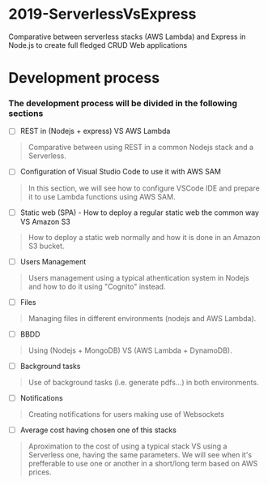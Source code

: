 # 2019-ServerlessVsExpress
Comparative between serverless stacks (AWS Lambda) and Express in Node.js to create full fledged CRUD Web applications

# Development process

### The development process will be divided in the following sections

- [ ] REST in (Nodejs + express) VS AWS Lambda
> Comparative between using REST in a common Nodejs stack and a Serverless.

- [ ] Configuration of Visual Studio Code to use it with AWS SAM
> In this section, we will see how to configure VSCode IDE and prepare it to use Lambda functions using AWS SAM.

- [ ] Static web (SPA) - How to deploy a regular static web the common way VS Amazon S3
> How to deploy a static web normally and how it is done in an Amazon S3 bucket.

- [ ] Users Management
> Users management using a typical athentication system in Nodejs and how to do it using "Cognito" instead.

- [ ] Files
> Managing files in different environments (nodejs and AWS Lambda).

- [ ] BBDD
> Using (Nodejs + MongoDB) VS (AWS Lambda + DynamoDB).

- [ ] Background tasks
> Use of background tasks (i.e. generate pdfs...) in both environments.

- [ ] Notifications
> Creating notifications for users making use of Websockets

- [ ] Average cost having chosen one of this stacks
> Aproximation to the cost of using a typical stack VS using a Serverless one, having the same parameters. We will see when it's prefferable to use one or another in a short/long term based on AWS prices.